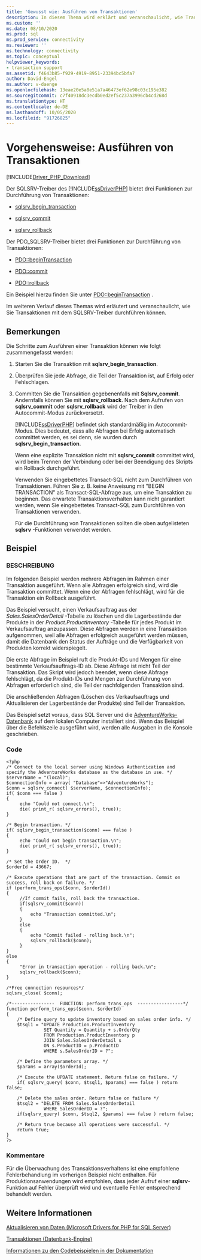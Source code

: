 ```yaml
---
title: 'Gewusst wie: Ausführen von Transaktionen'
description: In diesem Thema wird erklärt und veranschaulicht, wie Transaktionen bei Verwendung der Microsoft-Treiber für PHP für SQL Server durchgeführt werden.
ms.custom: ''
ms.date: 08/10/2020
ms.prod: sql
ms.prod_service: connectivity
ms.reviewer: ''
ms.technology: connectivity
ms.topic: conceptual
helpviewer_keywords:
- transaction support
ms.assetid: f4643b85-f929-4919-8951-23394bc5bfa7
author: David-Engel
ms.author: v-daenge
ms.openlocfilehash: 13eae20e5a8e51a7a46473ef62e98c03c195e382
ms.sourcegitcommit: c7f40918dc3ecdb0ed2ef5c237a3996cb4cd268d
ms.translationtype: HT
ms.contentlocale: de-DE
ms.lasthandoff: 10/05/2020
ms.locfileid: "91726825"
---
```

# <a name="how-to-perform-transactions"></a>Vorgehensweise: Ausführen von Transaktionen
[!INCLUDE[Driver_PHP_Download](../../includes/driver_php_download.md)]

Der SQLSRV-Treiber des [!INCLUDE[ssDriverPHP](../../includes/ssdriverphp_md.md)] bietet drei Funktionen zur Durchführung von Transaktionen:  
  
-   [sqlsrv_begin_transaction](../../connect/php/sqlsrv-begin-transaction.md)  
  
-   [sqlsrv_commit](../../connect/php/sqlsrv-commit.md)  
  
-   [sqlsrv_rollback](../../connect/php/sqlsrv-rollback.md)  
  
Der PDO_SQLSRV-Treiber bietet drei Funktionen zur Durchführung von Transaktionen:  
  
-   [PDO::beginTransaction](../../connect/php/pdo-begintransaction.md)  
  
-   [PDO::commit](../../connect/php/pdo-commit.md)  
  
-   [PDO::rollback](../../connect/php/pdo-rollback.md)  
  
Ein Beispiel hierzu finden Sie unter [PDO::beginTransaction](../../connect/php/pdo-begintransaction.md) .  
  
Im weiteren Verlauf dieses Themas wird erläutert und veranschaulicht, wie Sie Transaktionen mit dem SQLSRV-Treiber durchführen können.  
  
## <a name="remarks"></a>Bemerkungen  
Die Schritte zum Ausführen einer Transaktion können wie folgt zusammengefasst werden:  
  
1.  Starten Sie die Transaktion mit **sqlsrv_begin_transaction**.  
  
2.  Überprüfen Sie jede Abfrage, die Teil der Transaktion ist, auf Erfolg oder Fehlschlagen.  
  
3.  Committen Sie die Transaktion gegebenenfalls mit **Sqlsrv_commit**. Andernfalls können Sie mit **sqlsrv_rollback**. Nach dem Aufrufen von **sqlsrv_commit** oder **sqlsrv_rollback** wird der Treiber in den Autocommit-Modus zurückversetzt.  
  
    [!INCLUDE[ssDriverPHP](../../includes/ssdriverphp_md.md)] befindet sich standardmäßig im Autocommit-Modus. Dies bedeutet, dass alle Abfragen bei Erfolg automatisch committet werden, es sei denn, sie wurden durch **sqlsrv_begin_transaction**.  
  
    Wenn eine explizite Transaktion nicht mit **sqlsrv_commit** committet wird, wird beim Trennen der Verbindung oder bei der Beendigung des Skripts ein Rollback durchgeführt.  
  
    Verwenden Sie eingebettetes Transact-SQL nicht zum Durchführen von Transaktionen. Führen Sie z. B. keine Anweisung mit "BEGIN TRANSACTION" als Transact-SQL-Abfrage aus, um eine Transaktion zu beginnen. Das erwartete Transaktionsverhalten kann nicht garantiert werden, wenn Sie eingebettetes Transact-SQL zum Durchführen von Transaktionen verwenden.  
  
    Für die Durchführung von Transaktionen sollten die oben aufgelisteten **sqlsrv** -Funktionen verwendet werden.  
  
## <a name="example"></a>Beispiel  
  
### <a name="description"></a>BESCHREIBUNG  
Im folgenden Beispiel werden mehrere Abfragen im Rahmen einer Transaktion ausgeführt. Wenn alle Abfragen erfolgreich sind, wird die Transaktion committet. Wenn eine der Abfragen fehlschlägt, wird für die Transaktion ein Rollback ausgeführt.  
  
Das Beispiel versucht, einen Verkaufsauftrag aus der *Sales.SalesOrderDetail* -Tabelle zu löschen und die Lagerbestände der Produkte in der *Product.ProductInventory* -Tabelle für jedes Produkt im Verkaufsauftrag anzupassen. Diese Abfragen werden in eine Transaktion aufgenommen, weil alle Abfragen erfolgreich ausgeführt werden müssen, damit die Datenbank den Status der Aufträge und die Verfügbarkeit von Produkten korrekt widerspiegelt.  
  
Die erste Abfrage im Beispiel ruft die Produkt-IDs und Mengen für eine bestimmte Verkaufsauftrags-ID ab. Diese Abfrage ist nicht Teil der Transaktion. Das Skript wird jedoch beendet, wenn diese Abfrage fehlschlägt, da die Produkt-IDs und Mengen zur Durchführung von Abfragen erforderlich sind, die Teil der nachfolgenden Transaktion sind.  
  
Die anschließenden Abfragen (Löschen des Verkaufsauftrags und Aktualisieren der Lagerbestände der Produkte) sind Teil der Transaktion.  
  
Das Beispiel setzt voraus, dass SQL Server und die [AdventureWorks-Datenbank](https://github.com/Microsoft/sql-server-samples/tree/master/samples/databases/adventure-works) auf dem lokalen Computer installiert sind. Wenn das Beispiel über die Befehlszeile ausgeführt wird, werden alle Ausgaben in die Konsole geschrieben.  
  
### <a name="code"></a>Code  
  
```  
<?php  
/* Connect to the local server using Windows Authentication and  
specify the AdventureWorks database as the database in use. */  
$serverName = "(local)";  
$connectionInfo = array( "Database"=>"AdventureWorks");  
$conn = sqlsrv_connect( $serverName, $connectionInfo);  
if( $conn === false )  
{  
     echo "Could not connect.\n";  
     die( print_r( sqlsrv_errors(), true));  
}  
  
/* Begin transaction. */  
if( sqlsrv_begin_transaction($conn) === false )   
{   
     echo "Could not begin transaction.\n";  
     die( print_r( sqlsrv_errors(), true));  
}  
  
/* Set the Order ID.  */  
$orderId = 43667;  
  
/* Execute operations that are part of the transaction. Commit on  
success, roll back on failure. */  
if (perform_trans_ops($conn, $orderId))  
{  
     //If commit fails, roll back the transaction.  
     if(sqlsrv_commit($conn))  
     {  
         echo "Transaction committed.\n";  
     }  
     else  
     {  
         echo "Commit failed - rolling back.\n";  
         sqlsrv_rollback($conn);  
     }  
}  
else  
{  
     "Error in transaction operation - rolling back.\n";  
     sqlsrv_rollback($conn);  
}  
  
/*Free connection resources*/  
sqlsrv_close( $conn);  
  
/*----------------  FUNCTION: perform_trans_ops  -----------------*/  
function perform_trans_ops($conn, $orderId)  
{  
    /* Define query to update inventory based on sales order info. */  
    $tsql1 = "UPDATE Production.ProductInventory   
              SET Quantity = Quantity + s.OrderQty   
              FROM Production.ProductInventory p   
              JOIN Sales.SalesOrderDetail s   
              ON s.ProductID = p.ProductID   
              WHERE s.SalesOrderID = ?";  
  
    /* Define the parameters array. */  
    $params = array($orderId);  
  
    /* Execute the UPDATE statement. Return false on failure. */  
    if( sqlsrv_query( $conn, $tsql1, $params) === false ) return false;  
  
    /* Delete the sales order. Return false on failure */  
    $tsql2 = "DELETE FROM Sales.SalesOrderDetail   
              WHERE SalesOrderID = ?";  
    if(sqlsrv_query( $conn, $tsql2, $params) === false ) return false;  
  
    /* Return true because all operations were successful. */  
    return true;  
}  
?>  
```  
  
### <a name="comments"></a>Kommentare  
Für die Überwachung des Transaktionsverhaltens ist eine empfohlene Fehlerbehandlung im vorherigen Beispiel nicht enthalten. Für Produktionsanwendungen wird empfohlen, dass jeder Aufruf einer **sqlsrv**-Funktion auf Fehler überprüft wird und eventuelle Fehler entsprechend behandelt werden.
  
## <a name="see-also"></a>Weitere Informationen  
[Aktualisieren von Daten &#40;Microsoft Drivers for PHP for SQL Server&#41;](../../connect/php/updating-data-microsoft-drivers-for-php-for-sql-server.md)

[Transaktionen (Datenbank-Engine)](/previous-versions/sql/sql-server-2008-r2/ms190612(v=sql.105))

[Informationen zu den Codebeispielen in der Dokumentation](../../connect/php/about-code-examples-in-the-documentation.md)  
